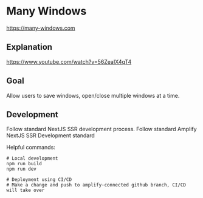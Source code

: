 # Many Windows

https://many-windows.com

## Explanation

https://www.youtube.com/watch?v=56ZeaIX4qT4

## Goal

Allow users to save windows, open/close multiple windows at a time.


## Development

Follow standard NextJS SSR development process.
Follow standard Amplify NextJS SSR Development standard

Helpful commands:

```
# Local development
npm run build 
npm run dev
```

```
# Deployment using CI/CD
# Make a change and push to amplify-connected github branch, CI/CD will take over
```
